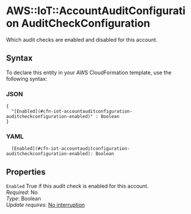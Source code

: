 # AWS::IoT::AccountAuditConfiguration AuditCheckConfiguration<a name="aws-properties-iot-accountauditconfiguration-auditcheckconfiguration"></a>

Which audit checks are enabled and disabled for this account\.

## Syntax<a name="aws-properties-iot-accountauditconfiguration-auditcheckconfiguration-syntax"></a>

To declare this entity in your AWS CloudFormation template, use the following syntax:

### JSON<a name="aws-properties-iot-accountauditconfiguration-auditcheckconfiguration-syntax.json"></a>

```
{
  "[Enabled](#cfn-iot-accountauditconfiguration-auditcheckconfiguration-enabled)" : Boolean
}
```

### YAML<a name="aws-properties-iot-accountauditconfiguration-auditcheckconfiguration-syntax.yaml"></a>

```
  [Enabled](#cfn-iot-accountauditconfiguration-auditcheckconfiguration-enabled): Boolean
```

## Properties<a name="aws-properties-iot-accountauditconfiguration-auditcheckconfiguration-properties"></a>

`Enabled`  <a name="cfn-iot-accountauditconfiguration-auditcheckconfiguration-enabled"></a>
True if this audit check is enabled for this account\.  
*Required*: No  
*Type*: Boolean  
*Update requires*: [No interruption](https://docs.aws.amazon.com/AWSCloudFormation/latest/UserGuide/using-cfn-updating-stacks-update-behaviors.html#update-no-interrupt)